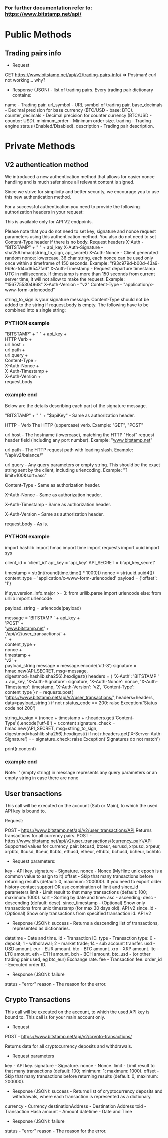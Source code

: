 ### For further documentation refer to: https://www.bitstamp.net/api/

# Public Methods

## Trading pairs info

- Request

GET https://www.bitstamp.net/api/v2/trading-pairs-info/ => Postman! curl not working... why?

- Response (JSON) - list of trading pairs. Every trading pair dictionary contains:

name - Trading pair.
url_symbol - URL symbol of trading pair.
base_decimals - Decimal precision for base currency (BTC/USD - base: BTC).
counter_decimals - Decimal precision for counter currency (BTC/USD - counter: USD).
minimum_order - Minimum order size.
trading - Trading engine status (Enabled/Disabled).
description - Trading pair description.

# Private Methods

## V2 authentication method

We introduced a new authentication method that allows for easier nonce handling and is much safer since all relevant content is signed.

Since we strive for simplicity and better security, we encourage you to use this new authentication method.

For a successful authentication you need to provide the following authorization headers in your request:

This is available only for API V2 endpoints.

Please note that you do not need to set key, signature and nonce request parameters using this authentication method. You also do not need to set Content-Type header if there is no body.
Request headers
X-Auth - "BITSTAMP" + " " + api_key
X-Auth-Signature - sha256.hmac(string_to_sign, api_secret)
X-Auth-Nonce - Client generated random nonce: lowercase, 36 char string, each nonce can be used only once within a timeframe of 150 seconds.
Example: "f93c979d-b00d-43a9-9b9c-fd4cd9547fa6"
X-Auth-Timestamp - Request departure timestamp UTC in milliseconds. If timestamp is more than 150 seconds from current server time, it will not allow to make the request.
Example: "1567755304968"
X-Auth-Version - "v2"
Content-Type - "application/x-www-form-urlencoded"

string_to_sign is your signature message. Content-Type should not be added to the string if request.body is empty.
The following have to be combined into a single string:

### PYTHON example

"BITSTAMP" + " " + api_key + \
HTTP Verb + \
url.host + \
url.path + \
url.query + \
Content-Type + \
X-Auth-Nonce + \
X-Auth-Timestamp + \
X-Auth-Version + \
request.body

### example end

Below are the details describing each part of the signature message.

"BITSTAMP" + " " + "\$apiKey" - Same as authorization header.

HTTP - Verb The HTTP (uppercase) verb.
Example: "GET", "POST"

url.host - The hostname (lowercase), matching the HTTP "Host" request header field (including any port number).
Example: "www.bitstamp.net"

url.path - The HTTP request path with leading slash.
Example: "/api/v2/balance/"

url.query - Any query parameters or empty string. This should be the exact string sent by the client, including urlencoding.
Example: "?limit=100&sort=asc"

Content-Type - Same as authorization header.

X-Auth-Nonce - Same as authorization header.

X-Auth-Timestamp - Same as authorization header.

X-Auth-Version - Same as authorization header.

request.body - As is.

### PYTHON example

import hashlib
import hmac
import time
import requests
import uuid
import sys

client_id = 'client_id'
api_key = 'api_key'
API_SECRET = b'api_key_secret'

timestamp = str(int(round(time.time() \* 1000)))
nonce = str(uuid.uuid4())
content_type = 'application/x-www-form-urlencoded'
payload = {'offset': '1'}

if sys.version_info.major >= 3:
from urllib.parse import urlencode
else:
from urllib import urlencode

payload_string = urlencode(payload)

message = 'BITSTAMP ' + api_key + \
 'POST' + \
 'www.bitstamp.net' + \
 '/api/v2/user_transactions/' + \
 '' + \
 content_type + \
 nonce + \
 timestamp + \
 'v2' + \
 payload_string
message = message.encode('utf-8')
signature = hmac.new(API_SECRET, msg=message, digestmod=hashlib.sha256).hexdigest()
headers = {
'X-Auth': 'BITSTAMP ' + api_key,
'X-Auth-Signature': signature,
'X-Auth-Nonce': nonce,
'X-Auth-Timestamp': timestamp,
'X-Auth-Version': 'v2',
'Content-Type': content_type
}
r = requests.post(
'https://www.bitstamp.net/api/v2/user_transactions/',
headers=headers,
data=payload_string
)
if not r.status_code == 200:
raise Exception('Status code not 200')

string_to_sign = (nonce + timestamp + r.headers.get('Content-Type')).encode('utf-8') + r.content
signature_check = hmac.new(API_SECRET, msg=string_to_sign, digestmod=hashlib.sha256).hexdigest()
if not r.headers.get('X-Server-Auth-Signature') == signature_check:
raise Exception('Signatures do not match')

print(r.content)

### example end

Note: '' (empty string) in message represents any query parameters or an empty string in case there are none

## User transactions

This call will be executed on the account (Sub or Main), to which the used API key is bound to.

Request:

POST - https://www.bitstamp.net/api/v2/user_transactions/API
Returns transactions for all currency pairs.
POST - https://www.bitstamp.net/api/v2/user_transactions/{currency_pair}/API
Supported values for currency_pair: btcusd, btceur, eurusd, xrpusd, xrpeur, xrpbtc, ltcusd, ltceur, ltcbtc, ethusd, etheur, ethbtc, bchusd, bcheur, bchbtc

- Request parameters:

key - API key.
signature - Signature.
nonce - Nonce (MyHint: unix epoch is a common value to asign to it)
offset - Skip that many transactions before returning results (default: 0, maximum: 200000).
If you need to export older history contact support OR use combination of limit and since_id parameters
limit - Limit result to that many transactions (default: 100; maximum: 1000).
sort - Sorting by date and time: asc - ascending; desc - descending (default: desc).
since_timestamp - (Optional) Show only transactions from unix timestamp (for max 30 days old). API v2
since_id - (Optional) Show only transactions from specified transaction id. API v2

- Response (JSON): success - Returns a descending list of transactions, represented as dictionaries.

datetime - Date and time.
id - Transaction ID.
type - Transaction type: 0 - deposit; 1 - withdrawal; 2 - market trade; 14 - sub account transfer.
usd - USD amount.
eur - EUR amount.
btc - BTC amount.
xrp - XRP amount.
ltc - LTC amount.
eth - ETH amount.
bch - BCH amount.
btc_usd - (or other trading pair used, eg btc_eur) Exchange rate.
fee - Transaction fee.
order_id - Executed order ID.

- Response (JSON): failure

status - "error"
reason - The reason for the error.

## Crypto Transactions

This call will be executed on the account, to which the used API key is bound to. This call is for your main account only.

- Request

POST - https://www.bitstamp.net/api/v2/crypto-transactions/

Returns data for all cryptocurrency deposits and withdrawals.

- Request parameters

key - API key.
signature - Signature.
nonce - Nonce.
limit - Limit result to that many transactions (default: 100; minimum: 1; maximum: 1000).
offset - Skip that many transactions before returning results (default: 0, maximum: 200000).

- Response (JSON): success - Returns list of cryptocurrency deposits and withdrawals, where each transaction is represented as a dictionary.

currency - Currency
destinationAddress - Destination Address
txid - Transaction Hash
amount - Amount
datetime - Date and Time

- Response (JSON): failure

status - "error"
reason - The reason for the error.
